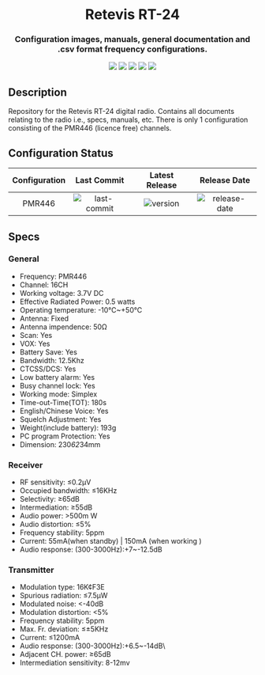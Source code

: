 <h1 align="center">Retevis RT-24</h1>
<h3 align="center">Configuration images, manuals, general documentation and .csv format frequency configurations.</h3>

<p align="center">
  <img src="https://img.shields.io/github/last-commit/SamuelNetherway460/Retevis-RT24">
  <img src="https://img.shields.io/github/v/release/SamuelNetherway460/Retevis-RT24">
  <img src="https://img.shields.io/github/release-date/SamuelNetherway460/Retevis-RT24">
  <img src="https://img.shields.io/github/issues/SamuelNetherway460/Retevis-RT24">
  <img src="https://img.shields.io/github/downloads/SamuelNetherway460/Retevis-RT24/total">
</p>

## Description
Repository for the Retevis RT-24 digital radio. Contains all documents relating to the radio i.e., specs, manuals, etc. There is only 1 configuration consisting of the  PMR446 (licence free) channels.

## Configuration Status
| Configuration | Last Commit | Latest Release | Release Date |
| :---: | :---: | :---: | :---: |
| PMR446        | ![last-commit](https://img.shields.io/github/last-commit/SamuelNetherway460/Retevis-RT24/Config-PMR446) | ![version](https://img.shields.io/github/v/release/SamuelNetherway460/Retevis-RT24) | ![release-date](https://img.shields.io/github/release-date/SamuelNetherway460/Retevis-RT24) |

## Specs

### General
- Frequency: PMR446
- Channel: 16CH
- Working voltage: 3.7V DC
- Effective Radiated Power: 0.5 watts
- Operating temperature: -10℃~+50℃
- Antenna: Fixed
- Antenna impendence: 50Ω
- Scan: Yes
- VOX: Yes
- Battery Save: Yes
- Bandwidth: 12.5Khz
- CTCSS/DCS: Yes
- Low battery alarm: Yes
- Busy channel lock: Yes
- Working mode: Simplex
- Time-out-Time(TOT): 180s
- English/Chinese Voice: Yes
- Squelch Adjustment: Yes
- Weight(include battery): 193g
- PC program Protection: Yes
- Dimension: 230*62*34mm

### Receiver
- RF sensitivity: ≤0.2μV
- Occupied bandwidth: ≤16KHz
- Selectivity: ≥65dB
- Intermediation: ≥55dB
- Audio power: >500m W
- Audio distortion: ≤5%
- Frequency stability: 5ppm
- Current: 55mA(when standby) | 150mA (when working )
- Audio response: (300-3000Hz):+7~-12.5dB

### Transmitter
- Modulation type: 16K¢F3E
- Spurious radiation: ≤7.5μW
- Modulated noise: <-40dB
- Modulation distortion: <5%
- Frequency stability: 5ppm
- Max. Fr. deviation: ≤±5KHz
- Current: ≤1200mA
- Audio response: (300-3000Hz):+6.5~-14dB\
- Adjacent CH. power: ≥65dB
- Intermediation sensitivity: 8-12mv
